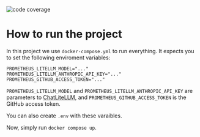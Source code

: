 ![code coverage](https://github.com/Pantheon-temple/Prometheus/raw/coverage-badge/coverage.svg)

# How to run the project

In this project we use `docker-compose.yml` to run everything. It expects you to set the following enviroment variables:

```
PROMETHEUS_LITELLM_MODEL="..."
PROMETHEUS_LITELLM_ANTHROPIC_API_KEY="..."
PROMETHEUS_GITHUB_ACCESS_TOKEN="..."
```

`PROMETHEUS_LITELLM_MODEL` and `PROMETHEUS_LITELLM_ANTHROPIC_API_KEY` are parameters to [ChatLiteLLM](https://python.langchain.com/api_reference/community/chat_models/langchain_community.chat_models.litellm.ChatLiteLLM.html), and `PROMETHEUS_GITHUB_ACCESS_TOKEN` is the GitHub access token.

You can also create `.env` with these varaibles.

Now, simply run `docker compose up`.